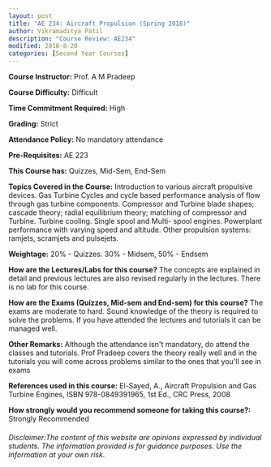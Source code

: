 ```yaml
---
layout: post
title: "AE 234: Aircraft Propulsion (Spring 2018)"
author: Vikramaditya Patil
description: "Course Review: AE234"
modified: 2018-8-20
categories: [Second Year Courses]
---
```


**Course Instructor:** Prof. A M Pradeep

**Course Difficulty:** Difficult

**Time Commitment Required:** High

**Grading:** Strict

**Attendance Policy:** No mandatory attendance

**Pre-Requisites:** AE 223

**This Course has:** Quizzes, Mid-Sem, End-Sem

**Topics Covered in the Course:**
Introduction to various aircraft propulsive devices. 
Gas Turbine Cycles and cycle based performance analysis of flow through gas turbine components.
Compressor and Turbine blade shapes; cascade theory; radial equilibrium theory; matching of compressor and Turbine. 
Turbine cooling. Single spool and Multi- spool engines. 
Powerplant performance with varying speed and altitude.
Other propulsion systems: ramjets, scramjets and pulsejets. 

**Weightage:**
20% - Quizzes. 30% - Midsem, 50% - Endsem 

**How are the Lectures/Labs for this course?**
The concepts are explained in detail and previous lectures are also revised regularly in the lectures. There is no lab for this course.

**How are the Exams (Quizzes, Mid-sem and End-sem) for this course?**
The exams are moderate to hard. Sound knowledge of the theory is required to solve the problems. If you have attended the lectures and tutorials it can be managed well.

**Other Remarks:**
Although the attendance isn't mandatory, do attend the classes and tutorials. Prof Pradeep covers the theory really well and in the tutorials you will come across problems similar to the ones that you'll see in exams

**References used in this course:**
El-Sayed, A., Aircraft Propulsion and Gas Turbine Engines, ISBN 978-0849391965, 1st Ed., CRC Press, 2008

**How strongly would you recommend someone for taking this course?:**
Strongly Recommended

###### Disclaimer:The content of this website are opinions expressed by individual students. The information provided is for guidance purposes. Use the information at your own risk.